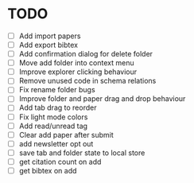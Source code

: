 # TODO

- [ ] Add import papers
- [ ] Add export bibtex
- [ ] Add confirmation dialog for delete folder
- [ ] Move add folder into context menu
- [ ] Improve explorer clicking behaviour
- [ ] Remove unused code in schema relations
- [ ] Fix rename folder bugs
- [ ] Improve folder and paper drag and drop behaviour
- [ ] Add tab drag to reorder
- [ ] Fix light mode colors
- [ ] Add read/unread tag
- [ ] Clear add paper after submit
- [ ] add newsletter opt out
- [ ] save tab and folder state to local store
- [ ] get citation count on add
- [ ] get bibtex on add
